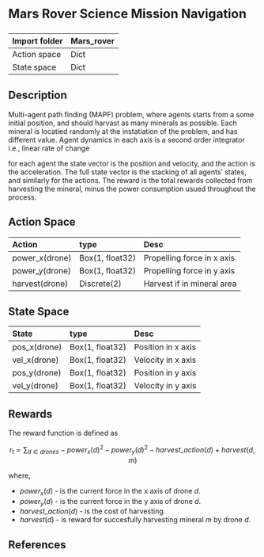 <p style="font-size:25px;text-align:left"><b>Mars Rover Science Mission Navigation</b></p>

| Import folder     | Mars_rover  |
|:------------------|:------------|
| Action space      | Dict        |
| State space       | Dict        |



## Description
Multi-agent path finding (MAPF) problem, where agents starts from a some initial position, and should harvast as many minerals as possible. Each mineral is locatied randomly at the instatiation of the problem, and has different value. Agent dynamics in each axis is a second order integrator i.e., linear rate of change

for each agent the state vector is the position and velocity, and the action is the acceleration. The full state vector is the stacking of all agents’ states, and similarly for the actions. The reward is the total rewards collected from harvesting the mineral, minus the power consumption usued throughout the process.

## Action Space

| Action               | type              |  Desc                         |
|:---------------------|:------------------|:------------------------------|
| power_x(drone)      | Box(1, float32)   |  Propelling force in x axis       |
| power_y(drone)      | Box(1, float32)   |     Propelling force in y axis    |
| harvest(drone)      | Discrete(2)       |  Harvest if in mineral area   |

## State Space

| State                | type              |  Desc                         |
|:---------------------|:------------------|:------------------------------|
| pos_x(drone)         | Box(1, float32)   | Position in x axis            |
| vel_x(drone)         | Box(1, float32)   |  Velocity in x axis           |
| pos_y(drone)         | Box(1, float32)   |  Position in y axis           |
| vel_y(drone)         | Box(1, float32)   |  Velocity in y axis           |

## Rewards

The reward function is defined as 

$$r_t = \sum_{d \in drones} -power_x(d)^2 - power_y(d)^2 - harvest\_action(d) + harvest(d,m) $$ 

where, 
- $power_x(d)$ - is the current force in the x axis of drone *d*.
- $power_y(d)$ - is the current force in the y axis of drone *d*.
- $harvest\_action(d)$ - is the cost of harvesting.
- $harvest(d)$ - is reward for succesfully harvesting mineral *m* by drone *d*.


## References




